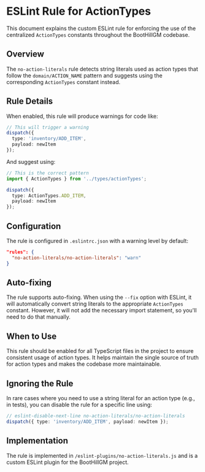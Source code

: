 # ESLint Rule for ActionTypes

This document explains the custom ESLint rule for enforcing the use of the centralized `ActionTypes` constants throughout the BootHillGM codebase.

## Overview

The `no-action-literals` rule detects string literals used as action types that follow the `domain/ACTION_NAME` pattern and suggests using the corresponding `ActionTypes` constant instead.

## Rule Details

When enabled, this rule will produce warnings for code like:

```typescript
// This will trigger a warning
dispatch({ 
  type: 'inventory/ADD_ITEM', 
  payload: newItem 
});
```

And suggest using:

```typescript
// This is the correct pattern
import { ActionTypes } from '../types/actionTypes';

dispatch({ 
  type: ActionTypes.ADD_ITEM, 
  payload: newItem 
});
```

## Configuration

The rule is configured in `.eslintrc.json` with a warning level by default:

```json
"rules": {
  "no-action-literals/no-action-literals": "warn"
}
```

## Auto-fixing

The rule supports auto-fixing. When using the `--fix` option with ESLint, it will automatically convert string literals to the appropriate `ActionTypes` constant. However, it will not add the necessary import statement, so you'll need to do that manually.

## When to Use

This rule should be enabled for all TypeScript files in the project to ensure consistent usage of action types. It helps maintain the single source of truth for action types and makes the codebase more maintainable.

## Ignoring the Rule

In rare cases where you need to use a string literal for an action type (e.g., in tests), you can disable the rule for a specific line using:

```typescript
// eslint-disable-next-line no-action-literals/no-action-literals
dispatch({ type: 'inventory/ADD_ITEM', payload: newItem });
```

## Implementation

The rule is implemented in `/eslint-plugins/no-action-literals.js` and is a custom ESLint plugin for the BootHillGM project.
